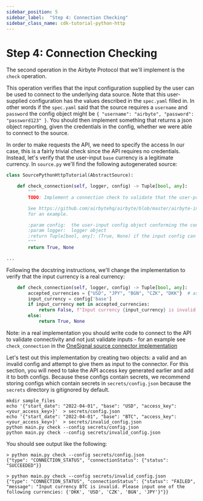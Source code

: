 ```yaml
---
sidebar_position: 5
sidebar_label:  "Step 4: Connection Checking"
sidebar_class_name: cdk-tutorial-python-http
---
```


# Step 4: Connection Checking

The second operation in the Airbyte Protocol that we'll implement is the `check` operation.

This operation verifies that the input configuration supplied by the user can be used to connect to the underlying data source. Note that this user-supplied configuration has the values described in the `spec.yaml` filled in. In other words if the `spec.yaml` said that the source requires a `username` and `password` the config object might be `{ "username": "airbyte", "password": "password123" }`. You should then implement something that returns a json object reporting, given the credentials in the config, whether we were able to connect to the source.

In order to make requests the API, we need to specify the access 
In our case, this is a fairly trivial check since the API requires no credentials. Instead, let's verify that the user-input `base` currency is a legitimate currency. In `source.py` we'll find the following autogenerated source:

```python
class SourcePythonHttpTutorial(AbstractSource):

    def check_connection(self, logger, config) -> Tuple[bool, any]:
        """
        TODO: Implement a connection check to validate that the user-provided config can be used to connect to the underlying API

        See https://github.com/airbytehq/airbyte/blob/master/airbyte-integrations/connectors/source-stripe/source_stripe/source.py#L232
        for an example.

        :param config:  the user-input config object conforming the connector's spec.yaml
        :param logger:  logger object
        :return Tuple[bool, any]: (True, None) if the input config can be used to connect to the API successfully, (False, error) otherwise.
        """
        return True, None

...
```

Following the docstring instructions, we'll change the implementation to verify that the input currency is a real currency:

```python
    def check_connection(self, logger, config) -> Tuple[bool, any]:
        accepted_currencies = {"USD", "JPY", "BGN", "CZK", "DKK"}  # assume these are the only allowed currencies
        input_currency = config['base']
        if input_currency not in accepted_currencies:
            return False, f"Input currency {input_currency} is invalid. Please input one of the following currencies: {accepted_currencies}"
        else:
            return True, None
```

Note: in a real implementation you should write code to connect to the API to validate connectivity and not just validate inputs - for an example see `check_connection` in the [OneSignal source connector implementation](https://github.com/airbytehq/airbyte/blob/master/airbyte-integrations/connectors/source-onesignal/source_onesignal/source.py)

Let's test out this implementation by creating two objects: a valid and an invalid config and attempt to give them as input to the connector. For this section, you will need to take the API access key generated earlier and add it to both configs. Because these configs contain secrets, we recommend storing configs which contain secrets in `secrets/config.json` because the `secrets` directory is gitignored by default.

```text
mkdir sample_files
echo '{"start_date": "2022-04-01", "base": "USD", "access_key": <your_access_key>}'  > secrets/config.json
echo '{"start_date": "2022-04-01", "base": "BTC", "access_key": <your_access_key>}'  > secrets/invalid_config.json
python main.py check --config secrets/config.json
python main.py check --config secrets/invalid_config.json
```

You should see output like the following:

```text
> python main.py check --config secrets/config.json
{"type": "CONNECTION_STATUS", "connectionStatus": {"status": "SUCCEEDED"}}

> python main.py check --config secrets/invalid_config.json
{"type": "CONNECTION_STATUS", "connectionStatus": {"status": "FAILED", "message": "Input currency BTC is invalid. Please input one of the following currencies: {'DKK', 'USD', 'CZK', 'BGN', 'JPY'}"}}
```
